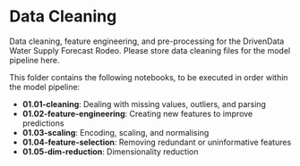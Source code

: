 # Data Cleaning

Data cleaning, feature engineering, and pre-processing for the DrivenData Water Supply Forecast Rodeo. Please store data cleaning files for the model pipeline here.

This folder contains the following notebooks, to be executed in order within the model pipeline:

- **01.01-cleaning**: Dealing with missing values, outliers, and parsing
- **01.02-feature-engineering**: Creating new features to improve predictions
- **01.03-scaling**: Encoding, scaling, and normalising
- **01.04-feature-selection**: Removing redundant or uninformative features
- **01.05-dim-reduction**: Dimensionality reduction